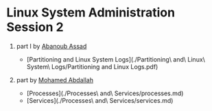 # Linux System Administration Session 2

1. part I by [Abanoub Assad](https://github.com/Abanoub-Asaad)
   + [Partitioning and Linux System Logs](./Partitioning\ and\ Linux\ System\ Logs/Partitioning and Linux Logs.pdf) 

2. part by [Mohamed Abdallah](https://github.com/mohamedabdallah20)
   + [Processes](./Processes\ and\ Services/processes.md) 
   + [Services](./Processes\ and\ Services/services.md)